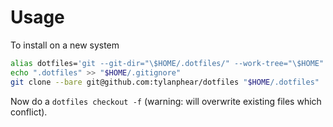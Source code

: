 # Usage

To install on a new system
```sh
alias dotfiles='git --git-dir="\$HOME/.dotfiles/" --work-tree="\$HOME"'
echo ".dotfiles" >> "$HOME/.gitignore"
git clone --bare git@github.com:tylanphear/dotfiles "$HOME/.dotfiles"
```

Now do a `dotfiles checkout -f` (warning: will overwrite existing files which conflict).
